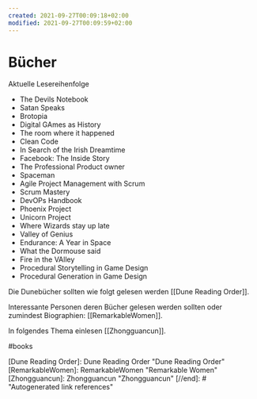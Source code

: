 ```yaml
---
created: 2021-09-27T00:09:18+02:00
modified: 2021-09-27T00:09:59+02:00
---
```


# Bücher

Aktuelle Lesereihenfolge

- The Devils Notebook
- Satan Speaks
- Brotopia
- Digital GAmes as History
- The room where it happened 
- Clean Code
- In Search of the Irish Dreamtime
- Facebook: The Inside Story
- The Professional Product owner
- Spaceman
- Agile Project Management with Scrum
- Scrum Mastery
- DevOPs Handbook
- Phoenix Project
- Unicorn Project
- Where Wizards stay up late
- Valley of Genius
- Endurance: A Year in Space
- What the Dormouse said
- Fire in the VAlley
- Procedural Storytelling in Game Design
- Procedural Generation in Game Design


Die Dunebücher sollten wie folgt gelesen werden [[Dune Reading Order]].

Interessante Personen deren Bücher gelesen werden sollten oder zumindest Biographien: [[RemarkableWomen]].

In folgendes Thema einlesen [[Zhongguancun]].

#books

[//begin]: # "Autogenerated link references for markdown compatibility"
[Dune Reading Order]: Dune Reading Order "Dune Reading Order"
[RemarkableWomen]: RemarkableWomen "Remarkable Women"
[Zhongguancun]: Zhongguancun "Zhongguancun"
[//end]: # "Autogenerated link references"